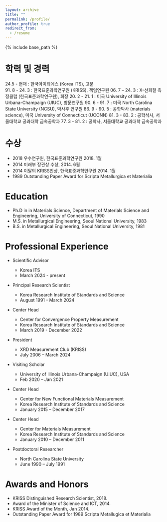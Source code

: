 ```yaml
---
layout: archive
title: ""
permalink: /profile/
author_profile: true
redirect_from:
  - /resume
---
```


{% include base_path %}

학력 및 경력
======
24.5 - 현재 	: 한국아이티에스 (Korea ITS), 고문	
91. 8 - 24. 3	: 한국표준과학연구원 (KRISS), 책임연구원
06. 7 – 24. 3	: X-선회절 측정클럽 (한국표준과학연구원), 회장
20. 2 - 21. 1 	: 미국 University of Illinois Urbana-Champaign (UIUC), 방문연구원
90. 6 - 91. 7 	: 미국 North Carolina State University (NCSU), 박사후 연구원
86. 9 - 90. 5	: 공학박사 (materials science), 미국 University of Connecticut (UCONN)
81. 3 - 83. 2	: 공학석사, 서울대학교 공과대학 금속공학과
77. 3 - 81. 2	: 공학사, 서울대학교 공과대학 금속공학과

수상
======
* 2018 우수연구원, 한국표준과학연구원 2018. 1월
* 2014 미래부 장관상 수상, 2014. 6월
* 2014 이달의 KRISS인상, 한국표준과학연구원 2014. 1월
* 1989 Outstanding Paper Award for Scripta Metallurgica et Materialia



Education
======
* Ph.D in in Materials Science, Department of Materials Science and Engineering, University of Connecticut, 1990
* M.S. in Metallurgical Engineering, Seoul National University, 1983
* B.S. in Metallurgical Engineering, Seoul National University, 1981

Professional Experience
======
* Scientific Advisor
  * Korea ITS
  * March 2024 - present

* Principal Research Scientist
  * Korea Research Institute of Standards and Science
  * August 1991 - March 2024

* Center Head
  * Center for Convergence Property Measurement
  * Korea Research Institute of Standards and Science
  * March 2019 - December 2022

* President 
  * XRD Measurement Club (KRISS)
  * July 2006 – March 2024

* Visiting Scholar 
  * University of Illinois Urbana-Champaign (UIUC), USA
  * Feb 2020 – Jan 2021

* Center Head
  * Center for New Functional Materials Measurement
  * Korea Research Institute of Standards and Science
  * January 2015 – December 2017

* Center Head
  * Center for Materials Measurement
  * Korea Research Institute of Standards and Science
  * January 2010 – December 2011

* Postdoctoral Researcher
  * North Carolina State University
  * June 1990 – July 1991

  
Awards and Honors
======
* KRISS Distinguished Research Scientist, 2018.
* Award of the Minister of Science and ICT, 2014.
* KRISS Award of the Month, Jan 2014.
* Outstanding Paper Award for 1989 Scripta Metallugica et Materialia
